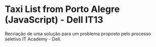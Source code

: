 # Taxi List from Porto Alegre (JavaScript) - Dell IT13
Recriação de uma solução para um problema proposto pelo processo seletivo IT Academy - Dell.
